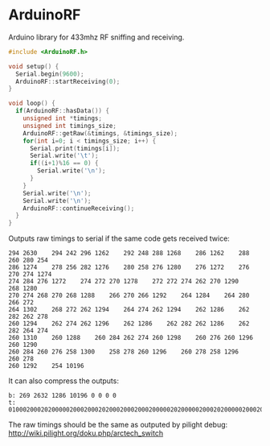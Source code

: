 ArduinoRF
==========

Arduino library for 433mhz RF sniffing and receiving.

```c++
#include <ArduinoRF.h>

void setup() {
  Serial.begin(9600);
  ArduinoRF::startReceiving(0);
}

void loop() {
  if(ArduinoRF::hasData()) {
    unsigned int *timings;
    unsigned int timings_size;
    ArduinoRF::getRaw(&timings, &timings_size);
    for(int i=0; i < timings_size; i++) {
      Serial.print(timings[i]);
      Serial.write('\t');
      if((i+1)%16 == 0) {
        Serial.write('\n');
      }
    }
    Serial.write('\n');
    Serial.write('\n');
    ArduinoRF::continueReceiving();
  }
}
```

Outputs raw timings to serial if the same code gets received twice:

```
294	2630	294	242	296	1262	292	248	288	1268	286	1262	288	260	280	254	
286	1274	278	256	282	1276	280	258	276	1280	276	1272	276	270	274	1274	
274	284	276	1272	274	272	270	1278	272	272	274	262	270	1290	268	1280	
270	274	268	270	268	1288	266	270	266	1292	264	1284	264	280	266	272	
264	1302	268	272	262	1294	264	274	262	1294	262	1286	262	282	262	278	
260	1294	262	274	262	1296	262	1286	262	282	262	1286	262	282	264	274	
260	1310	260	1288	260	284	262	274	260	1298	260	276	260	1296	260	1290	
260	284	260	276	258	1300	258	278	260	1296	260	278	258	1296	260	278	
260	1292	254	10196	
```

It can also compress the outputs:

```
b: 269 2632 1286 10196 0 0 0 0 
t: 010002000202000002000200020200020002000200000202000002000202000002000200020200000200020200020000020200000200020200000200020002000203
```

The raw timings should be the same as outputed by pilight debug: http://wiki.pilight.org/doku.php/arctech_switch
